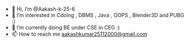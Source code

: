 - 👋 Hi, I’m @Aakash-k-25-6
- 👀 I’m interested in Cdoing , DBMS , Java , OOPS , Blender3D and PUBG :)
- 🌱 I’m currently doing BE under CSE in CEG :)
- 📫 How to reach me aakashkumar25112000@gmail.com
